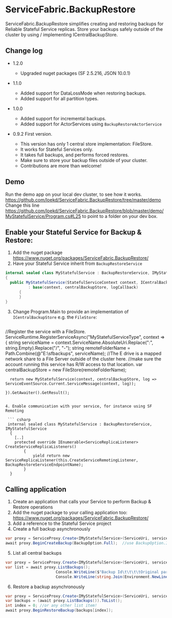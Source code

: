 # ServiceFabric.BackupRestore
ServiceFabric.BackupRestore simplifies creating and restoring backups for Reliable Stateful Service replicas. Store your backups safely outside of the cluster by using / implementing ICentralBackupStore.

## Change log

- 1.2.0
	- Upgraded nuget packages (SF 2.5.216, JSON 10.0.1)

- 1.1.0 
	- Added support for DataLossMode when restoring backups.
	- Added support for all partition types.

- 1.0.0 
	- Added support for incremental backups.
	- Added support for ActorServices using `BackupRestoreActorService`

- 0.9.2 First version. 
  - This version has only 1 central store implementation: FileStore.
  - It works for Stateful Services only.
  - It takes full backups, and performs forced restores.
  - Make sure to store your backup files outside of your cluster. 
  - Contributions are more than welcome! 

## Demo
Run the demo app on your local dev cluster, to see how it works.
https://github.com/loekd/ServiceFabric.BackupRestore/tree/master/demo
Change this line https://github.com/loekd/ServiceFabric.BackupRestore/blob/master/demo/MyStatefulService/Program.cs#L25 to point to a folder on your dev box.

## Enable your Stateful Service for Backup & Restore:

1. Add the nuget package https://www.nuget.org/packages/ServiceFabric.BackupRestore/
2. Have your Stateful Service inherit from ```BackupRestoreService```

  ``` csharp
  internal sealed class MyStatefulService : BackupRestoreService, IMyStatefulService
  {
    public MyStatefulService(StatefulServiceContext context, ICentralBackupStore centralBackupStore, Action<string> logCallback) 
			: base(context, centralBackupStore, logCallback)
		{
		}
  }
  ```
3. Change Program.Main to provide an implementation of ```ICentralBackupStore``` e.g. the ```FileStore```:

	``` csharp
  //Register the service with a FileStore.
  ServiceRuntime.RegisterServiceAsync("MyStatefulServiceType",
    context =>
    {
      string serviceName = context.ServiceName.AbsoluteUri.Replace(":", string.Empty).Replace("/", "-");
      string remoteFolderName = Path.Combine(@"E:\sfbackups", serviceName);
      //The E drive is a mapped network share to a File Server outside of the cluster here.
      //make sure the account running this service has R/W access to that location.
      var centralBackupStore = new FileStore(remoteFolderName);

      return new MyStatefulService(context, centralBackupStore, log => ServiceEventSource.Current.ServiceMessage(context, log));

    }).GetAwaiter().GetResult();
  ```  
   
4. Enable communication with your service, for instance using SF Remoting

   ``` csharp
   internal sealed class MyStatefulService : BackupRestoreService, IMyStatefulService
    {
      [..]
  	  protected override IEnumerable<ServiceReplicaListener> CreateServiceReplicaListeners()
		  {
			  yield return new ServiceReplicaListener(this.CreateServiceRemotingListener, BackupRestoreServiceEndpointName);
		  }
    }
  ```
  
## Calling application
1. Create an application that calls your Service to perform Backup & Restore operations
2. Add the nuget package to your calling application too:  https://www.nuget.org/packages/ServiceFabric.BackupRestore/
3. Add a reference to the Stateful Service project
4. Create a full backup asynchronously

  ``` csharp
  var proxy = ServiceProxy.Create<IMyStatefulService>(ServiceUri, servicePartitionKey);
  await proxy.BeginCreateBackup(BackupOption.Full);  //use BackupOption.Incremental for incremental backup
  ```
5. List all central backups
 
  ``` csharp
  var proxy = ServiceProxy.Create<IMyStatefulService>(ServiceUri, servicePartitionKey);
  var list = await proxy.ListBackups();
						Console.WriteLine($"Backup Id\t\t\t\tOriginal partition");
						Console.WriteLine(string.Join(Environment.NewLine, list.Select(data => $"             {data.BackupId}\t{data.OriginalServicePartitionId}")));
  ```
6. Restore a backup asynchronously
 
  ``` csharp
  var proxy = ServiceProxy.Create<IMyStatefulService>(ServiceUri, servicePartitionKey);
  var backups = (await proxy.ListBackups()).ToList();
  int index = 0; //or any other list item!
  await proxy.BeginRestoreBackup(backups[index]);
  ```
